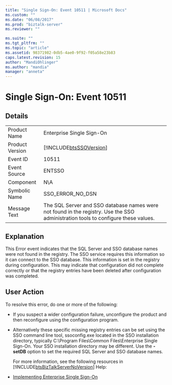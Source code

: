 ```yaml
---
title: "Single Sign-On: Event 10511 | Microsoft Docs"
ms.custom: ""
ms.date: "06/08/2017"
ms.prod: "biztalk-server"
ms.reviewer: ""

ms.suite: ""
ms.tgt_pltfrm: ""
ms.topic: "article"
ms.assetid: 98371982-0db5-4ae0-9f92-f05a58e23b83
caps.latest.revision: 15
author: "MandiOhlinger"
ms.author: "mandia"
manager: "anneta"
---
```

# Single Sign-On: Event 10511
## Details  

|                 |                                                                                                                                   |
|-----------------|-----------------------------------------------------------------------------------------------------------------------------------|
|  Product Name   |                                                     Enterprise Single Sign-On                                                     |
| Product Version |                                    [!INCLUDE[btsSSOVersion](../includes/btsssoversion-md.md)]                                     |
|    Event ID     |                                                               10511                                                               |
|  Event Source   |                                                              ENTSSO                                                               |
|    Component    |                                                                N\A                                                                |
|  Symbolic Name  |                                                         SSO_ERROR_NO_DSN                                                          |
|  Message Text   | The SQL Server and SSO database names were not found in the registry. Use the SSO administration tools to configure these values. |

## Explanation  
 This Error event indicates that the SQL Server and SSO database names were not found in the registry. The SSO service requires this information so it can connect to the SSO database. This information is set in the registry during configuration. This may indicate that configuration did not complete correctly or that the registry entries have been deleted after configuration was completed.  

## User Action  
 To resolve this error, do one or more of the following:  

- If you suspect a wider configuration failure, unconfigure the product and then reconfigure using the configuration program.  

- Alternatively these specific missing registry entries can be set using the SSO command line tool, ssoconfig.exe located in the SSO installation directory, typically C:\Program Files\Common Files\Enterprise Single Sign-On. Your SSO installation directory may be different. Use the **-setDB** option to set the required SQL Server and SSO database names.  

  For more information, see the following resources in [!INCLUDE[btsBizTalkServerNoVersion](../includes/btsbiztalkservernoversion-md.md)] Help:  

- [Implementing Enterprise Single Sign-On](../core/implementing-enterprise-single-sign-on.md)

